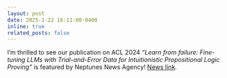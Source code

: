 ```yaml
---
layout: post
date: 2025-1-22 16:11:00-0400
inline: true
related_posts: false
---
```


I’m thrilled to see our publication on ACL 2024 *“Learn from failure: Fine-tuning LLMs with Trial-and-Error Data for Intuitionistic Propositional Logic Proving”* is featured by Neptunes News Agency! [News link](https://neptune.ai/blog/fine-tuning-llms-with-trial-and-error-data-for-intuitionistic-propositional-logic-proving?utm_source=linkedin&utm_medium=newsletter&utm_campaign=newsletter-december-2024).
